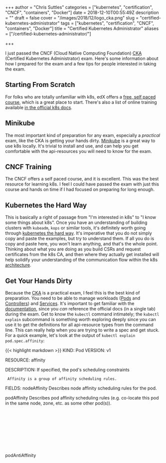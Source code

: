 +++
author = "Chris Suttles"
categories = ["kubernetes", "certification", "CNCF", "containers", "Docker"]
date = 2018-12-10T00:55:49Z
description = ""
draft = false
cover = "/images/2018/12/logo_cka.png"
slug = "certified-kubernetes-administrator"
tags = ["kubernetes", "certification", "CNCF", "containers", "Docker"]
title = "Certified Kubernetes Administrator"
aliases = ["/certified-kubernetes-administrator/"]

+++


I just passed the CNCF (Cloud Native Computing Foundation) [CKA](https://www.cncf.io/certification/cka/) (Certified Kubernetes Administrator) exam. Here's some information about how I prepared for the exam and a few tips for people interested in taking the exam.

## Starting From Scratch

For folks who are totally unfamiliar with k8s, edX offers a [free, self paced course](https://www.edx.org/course/introduction-to-kubernetes), which is a great place to start. There's also a list of online training available [in the official k8s docs](https://kubernetes.io/docs/tutorials/online-training/overview/).

## Minikube

The most important kind of preparation for any exam, especially a _practical_ exam, like the CKA is getting your hands dirty. [Minikube](https://github.com/kubernetes/minikube) is a great way to use k8s locally. It's trivial to install and use, and can help you get comfortable with the api-resources you will need to know for the exam.

## CNCF Training

The CNCF offers a self paced course, and it is excellent. This was the best resource for learning k8s. I feel I could have passed the exam with just this course and hands on time if I had focused on preparing for long enough.

## Kubernetes the Hard Way

This is basically a right of passage from "I'm interested in k8s" to "I know some things about k8s". Once you have an understanding of building clusters with `kubeadm`, `kops` or similar tools, it's definitely worth going through [kubernetes the hard way](https://github.com/kelseyhightower/kubernetes-the-hard-way). It's imperative that you do not simply copy and paste the examples, but try to understand them. If all you do is copy and paste here, you won't learn anything, and that's the whole point. Thinking about what you are doing as you build CSRs and request certificates from the k8s CA, and then where they actually get installed will help solidify your understanding of the communication flow within the k8s [architecture](https://kubernetes.io/docs/concepts/architecture/).

## Get Your Hands Dirty

Because the [CKA](https://www.cncf.io/certification/cka/) is a practical exam, I feel this is the best kind of preparation. You need to be able to manage workloads ([Pods](https://kubernetes.io/docs/concepts/workloads/pods/) and [Controllers](https://kubernetes.io/docs/concepts/workloads/controllers/)) and [Services](https://kubernetes.io/docs/concepts/services-networking/service/). It's important to get familiar with the [documentation](https://kubernetes.io/docs/home/?path=users&persona=cluster-operator&level=foundational), since you _can_ reference the official docs (in a single tab) during the exam. Get to know the `kubectl` command intimately; the `kubectl explain` subcommand is something worth exploring deeply since you can use it to get the definitions for all api-resource types from the command line. This can really help when you are trying to write a spec and get stuck. For a quick example, let's look at the output of `kubectl explain pod.spec.affinity`:

{{< highlight markdown >}}
KIND:     Pod
VERSION:  v1

RESOURCE: affinity <Object>

DESCRIPTION:
     If specified, the pod's scheduling constraints

     Affinity is a group of affinity scheduling rules.

FIELDS:
   nodeAffinity	<Object>
     Describes node affinity scheduling rules for the pod.

   podAffinity	<Object>
     Describes pod affinity scheduling rules (e.g. co-locate this pod in the
     same node, zone, etc. as some other pod(s)).

   podAntiAffinity	<Object>
     Describes pod anti-affinity scheduling rules (e.g. avoid putting this pod
     in the same node, zone, etc. as some other pod(s)).
{{< / highlight >}}

You can look at any api resource this way, and drill down as far as you like, using the dot delimited notation.

Here's some other useful things you can do with `kubectl` include:

* `kubectl run --image=nginx nginx --replicas 2 --dry-run -o yaml > nginx.yaml` This will give you a deployment yaml template that you can edit as needed before the old `kubectl create -f <file>`
* `kubectl get svc nginx-service --export -o yaml > nginx-svc.yaml` This will write the details of an _existing_ service to a yaml file. The `--export` flag will strip all the cluster specific info, so you can edit this file and `kubectl apply -f <file>` to update that service or use it as a template for creating new services.

Hands on experience like this will help you beat the clock and save time for questions that take longer.

## What to Expect

It's a practical exam, so you should be prepared to work on k8s clusters. You will have 3 hours to complete the exam, and it's proctored (very strictly) online. There's a terrific amount of detail about the exam in both the [candidate handbook](https://www.cncf.io/certification/candidate-handbook), and the [exam tips](https://www.cncf.io/certification/tips) available from the CNCF. While almost every certification encourages you to read the FAQ and associated documents, I have to emphasize how important and useful it is for this exam. Do yourself a favor, and read those documents carefully.There's also the [CNCF curriculum repo on github](https://github.com/cncf/curriculum), which is incredibly useful for understanding the breakdown of scoring. This helped me a lot in deciding where I needed to focus.

Every question provides a `kubectl config use-context <context>` command in the beginning, so you can make sure you operate on the right cluster. I made sure to run this on every question, even though they appear in order to minimize context switching. It's easy to run it and doing so means you never have to second guess.

